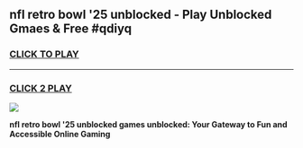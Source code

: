 
## nfl retro bowl '25 unblocked - Play Unblocked Gmaes & Free #qdiyq
<h3>
<a href="https://news.freeplayer.one?title=nfl_retro_bowl_'25_unblocked&ref=03M">CLICK TO PLAY</a></h3>
<hr>

<h3>
<a href="https://news.freeplayer.one?title=nfl_retro_bowl_'25_unblocked&ref=03M">CLICK 2 PLAY</a>
  
</h3>

<a href="https://news.freeplayer.one?title=nfl_retro_bowl_'25_unblocked&ref=03M"><img src="https://clearcache.store/games.png"></a>


**nfl retro bowl '25 unblocked games unblocked: Your Gateway to Fun and Accessible Online Gaming**
